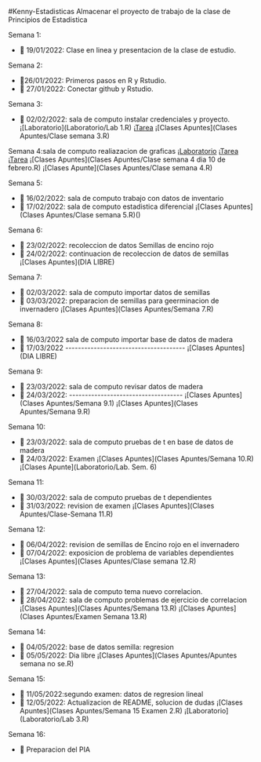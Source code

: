 #Kenny-Estadisticas
Almacenar el proyecto de trabajo de la clase de Principios de Estadistica

Semana 1: 

+ :dart: 19/01/2022: Clase en linea y presentacion de la clase de estudio.

Semana 2:

+ :dart:26/01/2022: Primeros pasos en R y Rstudio.
+ :dart: 27/01/2022: Conectar github y Rstudio.

Semana 3: 

+ :dart: 02/02/2022: sala de computo instalar credenciales y proyecto.
¡[Laboratorio](Laboratorio/Lab 1.R) 
¡[Tarea](Tarea/HW_01.R)
¡[Clases Apuntes](Clases Apuntes/Clase semana 3.R)

Semana 4:sala de computo realiazacion de graficas 
¡[Laboratorio](Laboratorio/Lab2.R)
¡[Tarea](Tarea/HW_02.R) 
¡[Tarea](Tarea/HW_03.R)
¡[Clases Apuntes](Clases Apuntes/Clase semana 4 dia 10 de febrero.R) 
¡[Clases Apunte](Clases Apuntes/Clase semana 4.R)

Semana 5:
+ :dart: 16/02/2022: sala de computo trabajo con datos de inventario
+ :dart: 17/02/2022: sala de computo estadistica diferencial
¡[Clases Apuntes](Clases Apuntes/Clase semana 5.R)()

Semana 6: 
+ :dart: 23/02/2022: recoleccion de datos Semillas de encino rojo
+ :dart: 24/02/2022: continuacion de recoleccion de datos de semillas
¡[Clases Apuntes](DIA LIBRE)

Semana 7: 
+ :dart: 02/03/2022: sala de computo importar datos de semillas
+ :dart: 03/03/2022: preparacion de semillas para geerminacion de invernadero
¡[Clases Apuntes](Clases Apuntes/Semana 7.R)

Semana 8:
+ :dart: 16/03/2022 sala de computo importar base de datos de madera
+ :dart: 17/03/2022 --------------------------------------
¡[Clases Apuntes](DIA LIBRE)

Semana 9: 
+ :dart: 23/03/2022: sala de computo revisar datos de madera
+ :dart: 24/03/2022: ------------------------------------
¡[Clases Apuntes](Clases Apuntes/Semana 9.1) 
¡[Clases Apuntes](Clases Apuntes/Semana 9.R)

Semana 10: 
+ :dart: 23/03/2022: sala de computo pruebas de t en base de datos de madera
+ :dart: 24/03/2022: Examen
¡[Clases Apuntes](Clases Apuntes/Semana 10.R)
¡[Clases Apunte](Laboratorio/Lab. Sem. 6)

Semana 11:
+ :dart: 30/03/2022: sala de computo pruebas de t dependientes
+ :dart: 31/03/2022: revision de examen
¡[Clases Apuntes](Clases Apuntes/Clase-Semana 11.R)

Semana 12:
+ :dart: 06/04/2022: revision de semillas de Encino rojo en el invernadero
+ :dart: 07/04/2022: exposicion de problema de variables dependientes
¡[Clases Apuntes](Clases Apuntes/Clase semana 12.R)

Semana 13:
+ :dart: 27/04/2022: sala de computo tema nuevo correlacion.
+ :dart: 28/04/2022: sala de computo problemas de ejercicio de correlacion
¡[Clases Apuntes](Clases Apuntes/Semana 13.R) 
¡[Clases Apuntes](Clases Apuntes/Examen Semana 13.R)

Semana 14:
+ :dart: 04/05/2022: base de datos semilla: regresion
+ :dart: 05/05/2022: Dia libre
¡[Clases Apuntes](Clases Apuntes/Apuntes semana no se.R)

Semana 15:
+ :dart: 11/05/2022:segundo examen: datos de regresion lineal
+ :dart: 12/05/2022: Actualizacion de README, solucion de dudas
¡[Clases Apuntes](Clases Apuntes/Semana 15 Examen 2.R)
¡[Laboratorio](Laboratorio/Lab 3.R)

Semana 16:
+ :dart: Preparacion del PIA




